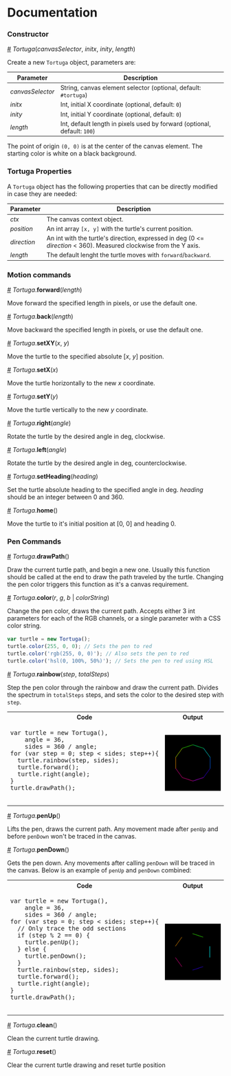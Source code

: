 # Documentation
### Constructor
<a name="tortuga" href="#tortuga">#</a> *Tortuga*(*canvasSelector*, *initx*, *inity*, *length*)

Create a new `Tortuga` object, parameters are:

 Parameter | Description
 ----------|------------
 *canvasSelector* | String, canvas element selector (optional, default: `#tortuga`)
 *initx*          | Int, initial X coordinate (optional, default: `0`)
 *inity*          | Int, initial Y coordinate (optional, default: `0`)
 *length*         | Int, default length in pixels used by forward (optional, default: `100`)

The point of origin `(0, 0)` is at the center of the canvas element. The
starting color is white on a black background.

### Tortuga Properties

A `Tortuga` object has the following properties that can be directly modified in
case they are needed:

Parameter | Description
----------|------------
*ctx*       | The canvas context object.
*position*  | An int array `[x, y]` with the turtle's current position.
*direction* | An int with the turtle's direction, expressed in deg (0 <= *direction* < 360). Measured clockwise from the Y axis.
*length*    | The default lenght the turtle moves with `forward`/`backward`.


### Motion commands
<a name="forward" href="#forward">#</a> *Tortuga*.**forward**(*length*)

Move forward the specified length in pixels, or use the default one.

<a name="back" href="#back">#</a> *Tortuga*.**back**(*length*)

Move backward the specified length in pixels, or use the default one.

<a name="setXY" href="#setXY">#</a> *Tortuga*.**setXY**(*x*, *y*)

Move the turtle to the specified absolute [*x*, *y*] position.

<a name="setX" href="#setX">#</a> *Tortuga*.**setX**(*x*)

Move the turtle horizontally to the new *x* coordinate.

<a name="setY" href="#setY">#</a> *Tortuga*.**setY**(*y*)

Move the turtle vertically to the new *y* coordinate.

<a name="right" href="#right">#</a> *Tortuga*.**right**(*angle*)

Rotate the turtle by the desired angle in deg, clockwise.

<a name="left" href="#left">#</a> *Tortuga*.**left**(*angle*)

Rotate the turtle by the desired angle in deg, counterclockwise.

<a name="setHeading" href="#setHeading">#</a> *Tortuga*.**setHeading**(*heading*)

Set the turtle absolute heading to the specified angle in deg. *heading* should
be an integer between 0 and 360.

<a name="home" href="#home">#</a> *Tortuga*.**home**()

Move the turtle to it's initial position at [0, 0] and heading 0.

### Pen Commands
<a name="drawPath" href="#drawPath">#</a> *Tortuga*.**drawPath**()

Draw the current turtle path, and begin a new one. Usually this function should
be called at the end to draw the path traveled by the turtle. Changing the pen
color triggers this function as it's a canvas requirement.

<a name="color" href="#color">#</a> *Tortuga*.**color**(*r*, *g*, *b* | *colorString*)

Change the pen color, draws the current path. Accepts either 3 int parameters for
each of the RGB channels, or a single parameter with a CSS color string.

```js
var turtle = new Tortuga();
turtle.color(255, 0, 0); // Sets the pen to red
turtle.color('rgb(255, 0, 0)'); // Also sets the pen to red
turtle.color('hsl(0, 100%, 50%)'); // Sets the pen to red using HSL
```

<a name="rainbow" href="#rainbow">#</a> *Tortuga*.**rainbow**(*step*, *totalSteps*)

Step the pen color through the rainbow and draw the current path. Divides the
spectrum in `totalSteps` steps, and sets the color to the desired step with `step`.

<table>
  <tr>
    <th>
    Code
    </th>
    <th>
    Output
    </th>
  </tr>
  <tr>
    <td>
      <pre lang="javascript">
var turtle = new Tortuga(),
    angle = 36,
    sides = 360 / angle;
for (var step = 0; step < sides; step++){
  turtle.rainbow(step, sides);
  turtle.forward();
  turtle.right(angle);
}
turtle.drawPath();
      </pre>
    </td>
    <td>
      <img src="../img/rainbow.png" alt="Rainbow Hexagon">
    </td>
  </tr>
</table>

<a name="penUp" href="#penUp">#</a> *Tortuga*.**penUp**()

Lifts the pen, draws the current path. Any movement made after `penUp` and before
`penDown` won't be traced in the canvas.

<a name="penDown" href="#penDown">#</a> *Tortuga*.**penDown**()

Gets the pen down. Any movements after calling `penDown` will be traced in the
canvas. Below is an example of `penUp` and `penDown` combined:

<table>
  <tr>
    <th>
    Code
    </th>
    <th>
    Output
    </th>
  </tr>
  <tr>
    <td>
      <pre lang="javascript">
var turtle = new Tortuga(),
    angle = 36,
    sides = 360 / angle;
for (var step = 0; step < sides; step++){
  // Only trace the odd sections
  if (step % 2 == 0) {
    turtle.penUp();
  } else {
    turtle.penDown();
  }
  turtle.rainbow(step, sides);
  turtle.forward();
  turtle.right(angle);
}
turtle.drawPath();
      </pre>
    </td>
    <td>
      <img src="../img/pendown.png" alt="Only odd sides Hexagon">
    </td>
  </tr>
</table>

<a name="clean" href="#clean">#</a> *Tortuga*.**clean**()

Clean the current turtle drawing.

<a name="reset" href="#reset">#</a> *Tortuga*.**reset**()

Clear the current turtle drawing and reset turtle position
